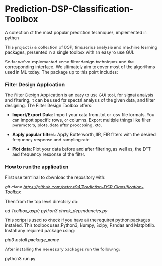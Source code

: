 # Prediction-DSP-Classification-Toolbox
A collection of the most popular prediction techniques, implemented in python

This project is a collection of DSP, timeseries analysis and machine learning packages, presented 
in a single toolbox with an easy to use GUI.

So far we've implemented some filter design techniques and the corresponding interface. 
We ultimately aim to cover most of the algorithms used in ML today. The package up to this 
point includes:

### Filter Design Application ###

The Filter Design Application is an easy to use GUI tool, for signal analysis and filtering. It can be used for spectal
analysis of the given data, and filter designing.
The Filter Design Toolbox offers:

* __Import/Export Data__: Import your data from .txt or .csv file formats. You can import specific rows, or columns.
Export multiple things like filter parameters, plots, data after processing, etc.

* __Apply popular filters__: Apply Butterworth, IIR, FIR filters with the desired frequency response and sampling rate.

* __Plot data__: Plot your data before and after filtering, as well as, the DFT and frequency response of the filter.


### How to run the application ###

First use terminal to download the repository with:

_git clone https://github.com/petros94/Prediction-DSP-Classification-Toolbox_

Then from the top level directory do:

_cd Toolbox_app/; python3 check_dependancies.py_

This script is used to check if you have all the required python packages installed. This toolbox uses:Python3, Numpy, Scipy,
Pandas and Matplotlib. Install any required package using:

_pip3 install package_name_

After installing the necessary packages run the following:

python3 run.py
